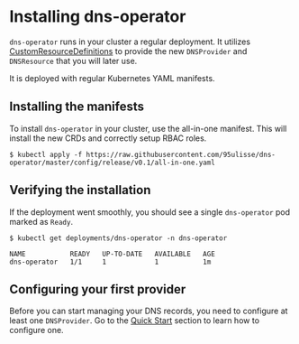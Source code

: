 # Installing dns-operator

`dns-operator` runs in your cluster a regular deployment.
It utilizes [CustomResourceDefinitions](https://kubernetes.io/docs/concepts/extend-kubernetes/api-extension/custom-resources/)
to provide the new `DNSProvider` and `DNSResource` that you will later use.

It is deployed with regular Kubernetes YAML manifests.

## Installing the manifests

To install `dns-operator` in your cluster, use the all-in-one manifest.
This will install the new CRDs and correctly setup RBAC roles.

```raw
$ kubectl apply -f https://raw.githubusercontent.com/95ulisse/dns-operator/master/config/release/v0.1/all-in-one.yaml
```

## Verifying the installation

If the deployment went smoothly, you should see a single `dns-operator` pod marked as `Ready`.

```raw
$ kubectl get deployments/dns-operator -n dns-operator

NAME           READY   UP-TO-DATE   AVAILABLE   AGE
dns-operator   1/1     1            1           1m
```

## Configuring your first provider

Before you can start managing your DNS records, you need to configure at least one `DNSProvider`.
Go to the [Quick Start](quick-start.md) section to learn how to configure one.
